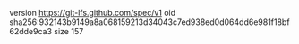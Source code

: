 version https://git-lfs.github.com/spec/v1
oid sha256:932143b9149a8a068159213d34043c7ed938ed0d064dd6e981f18bf62dde9ca3
size 157
